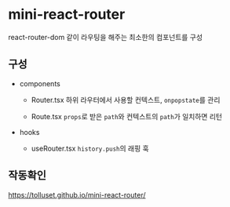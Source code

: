 # mini-react-router

react-router-dom 같이 라우팅을 해주는 최소한의 컴포넌트를 구성

## 구성

- components
  - Router.tsx 
      하위 라우터에서 사용할 컨텍스트, `onpopstate`를 관리

  - Route.tsx
      `props`로 받은 `path`와 컨텍스트의 `path`가 일치하면 리턴

- hooks
  - useRouter.tsx
      `history.push`의 래핑 훅

## 작동확인

https://tolluset.github.io/mini-react-router/